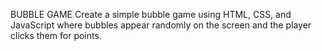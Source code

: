 BUBBLE GAME
Create a simple bubble game using HTML, CSS, and JavaScript where bubbles appear randomly on the screen and the player clicks them for points.
